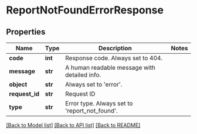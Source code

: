 # ReportNotFoundErrorResponse

## Properties
Name | Type | Description | Notes
------------ | ------------- | ------------- | -------------
**code** | **int** | Response code. Always set to 404. | 
**message** | **str** | A human readable message with detailed info. | 
**object** | **str** | Always set to &#39;error&#39;. | 
**request_id** | **str** | Request ID | 
**type** | **str** | Error type. Always set to &#39;report_not_found&#39;. | 

[[Back to Model list]](../README.md#documentation-for-models) [[Back to API list]](../README.md#documentation-for-api-endpoints) [[Back to README]](../README.md)


